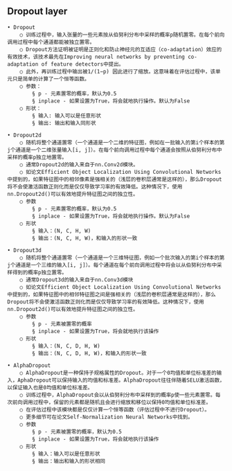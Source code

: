 ## Dropout layer
	• Dropout
		○ 训练过程中，输入张量的一些元素按从伯努利分布中采样的概率p随机置零。在每个前向调用过程中每个通道都能被独立置零。
		○ Dropout方法证明被证明是正则化和防止神经元的互适应（co-adaptation）效应的有效技术，该技术最先在Improving neural networks by preventing co-adaptation of feature detectors中提出。
		○ 此外，再训练过程中输出被1/(1−p) 因此进行了缩放。这意味着在评估过程中，该单元只是简单的计算了一个恒等函数。
		○ 参数：
			§ p - 元素置零的概率，默认为0.5
			§ inplace - 如果设置为True，将会就地执行操作。默认为False
		○ 形状：
			§ 输入: 输入可以是任意形状
			§ 输出: 输出和输入同形状
			
	• Dropout2d
		○ 随机将整个通道置零（一个通道是一个二维的特征图，例如在一批输入的第i个样本的第j个通道是一个二维张量输入[i, j]）。在每个前向调用过程中每个通道会按照从伯努利分布中采样的概率p独立地置零。
		○ 通常Dropout2d的输入来自于nn.Conv2d模块。
		○ 如论文Efficient Object Localization Using Convolutional Networks中提到的，如果特征图中的相邻像素是强相关的（浅层的卷积层通常是这样的），那么Dropout将不会使激活函数正则化而是仅仅导致学习率的有效降低。这种情况下，使用nn.Dropout2d()可以有效地提升特征图之间的独立性。
		○ 参数
			§ p - 元素置零的概率，默认为0.5
			§ inplace - 如果设置为True，将会就地执行操作。默认为False
		○ 形状
			§ 输入：(N, C, H, W)
			§ 输出：(N, C, H, W)，和输入的形状一致
			
	• Dropout3d
		○ 随机将整个通道置零（一个通道是一个三维特征图，例如一个批次输入的第i个样本的第j个通道是一个三维的输入[i, j]）。每个通道在每个前向调用过程中将会以从伯努利分布中采样得到的概率p独立置零。
		○ 通常Dropout3d的输入来自于nn.Conv3d模块
		○ 如论文Efficient Object Localization Using Convolutional Networks中提到的，如果特征图中的相邻特征图之间是强相关的（浅层的卷积层通常是这样的），那么Dropout将不会使激活函数正则化而是仅仅导致学习率的有效降低。这种情况下，使用nn.Dropout2d()可以有效地提升特征图之间的独立性。
		○ 参数
			§ p - 元素被置零的概率
			§ inplace - 如果设置为True，将会就地执行该操作
		○ 形状
			§ 输入：(N, C, D, H, W)
			§ 输出：(N, C, D, H, W)，和输入的形状一致
			
	• AlphaDropout
		○ AlphaDropout是一种保持子规格属性的Dropout。对于一个0均值和单位标准差的输入，AphaDropout可以保持输入的均值和标准差。AlphaDropout往往伴随着SELU激活函数，以保证输入也是0均值和单位标准差。
		○ 训练过程中，AlphaDropout会以从伯努利分布中采样到的概率p使一些元素置零。每次前向调用过程中，保留的元素都是随机且会进行缩放和移位以保持0均值和单位标准差。
		○ 在评估过程中该模块都是仅仅计算一个恒等函数（评估过程中不进行Dropout）。
		○ 更多细节可在论文Self-Normalization Neural Networks中找到。
		○ 参数
			§ p - 元素被置零的概率，默认为0.5
			§ inplace - 如果设置为True，将会就地执行该操作
		○ 形状
			§ 输入：输入可以是任意形状
			§ 输出：输出和输入的形状相同
